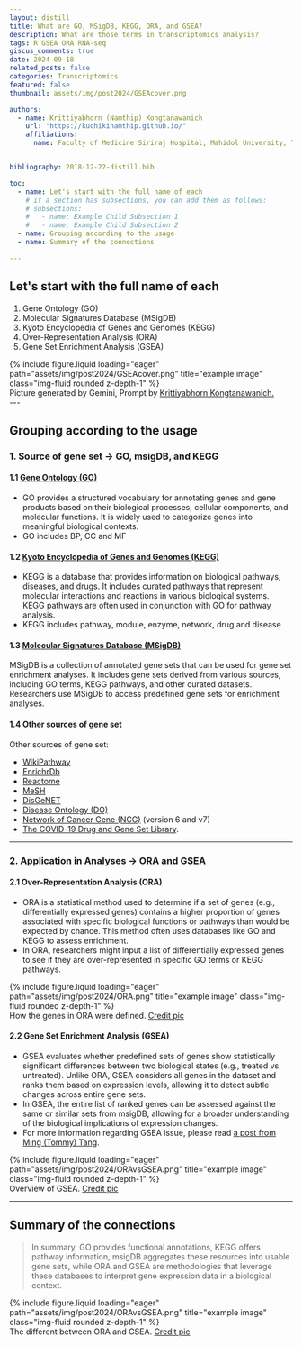 ```yaml
---
layout: distill
title: What are GO, MSigDB, KEGG, ORA, and GSEA?
description: What are those terms in transcriptomics analysis? 
tags: R GSEA ORA RNA-seq
giscus_comments: true
date: 2024-09-18
related_posts: false
categories: Transcriptomics
featured: false
thumbnail: assets/img/post2024/GSEAcover.png

authors:
  - name: Krittiyabhorn (Namthip) Kongtanawanich
    url: "https://kuchikinamthip.github.io/"
    affiliations:
      name: Faculty of Medicine Siriraj Hospital, Mahidol University, Thailand


bibliography: 2018-12-22-distill.bib

toc:
  - name: Let's start with the full name of each
    # if a section has subsections, you can add them as follows:
    # subsections:
    #   - name: Example Child Subsection 1
    #   - name: Example Child Subsection 2
  - name: Grouping according to the usage
  - name: Summary of the connections

---
```


## Let's start with the full name of each
 1. Gene Ontology (GO) 
 2. Molecular Signatures Database (MSigDB) 
 3. Kyoto Encyclopedia of Genes and Genomes (KEGG) 
 4. Over-Representation Analysis (ORA) 
 5. Gene Set Enrichment Analysis (GSEA) 
<div class="row">
    <div class="col-sm mt-3 mt-md-0">
        {% include figure.liquid loading="eager" path="assets/img/post2024/GSEAcover.png" title="example image" class="img-fluid rounded z-depth-1" %}
    </div>
</div>
<div class="caption">
    Picture generated by Gemini, Prompt by <a href="https://kuchikinamthip.github.io/" target="_blank">Krittiyabhorn Kongtanawanich.</a>
</div>
--- 

## Grouping according to the usage
### 1. Source of gene set -> GO, msigDB, and KEGG
#### 1.1 [Gene Ontology (GO)](http://geneontology.org/)
 - GO provides a structured vocabulary for annotating genes and gene products based on their biological processes, cellular components, and molecular functions. It is widely used to categorize genes into meaningful biological contexts.
 - GO includes BP, CC and MF

#### 1.2 [Kyoto Encyclopedia of Genes and Genomes (KEGG)](https://www.kegg.jp/kegg/)
- KEGG is a database that provides information on biological pathways, diseases, and drugs. It includes curated pathways that represent molecular interactions and reactions in various biological systems. KEGG pathways are often used in conjunction with GO for pathway analysis.
- KEGG includes pathway, module, enzyme, network, drug and disease

#### 1.3 [Molecular Signatures Database (MSigDB)](https://www.gsea-msigdb.org/gsea/msigdb/)
MSigDB is a collection of annotated gene sets that can be used for gene set enrichment analyses. It includes gene sets derived from various sources, including GO terms, KEGG pathways, and other curated datasets. Researchers use MSigDB to access predefined gene sets for enrichment analyses.

#### 1.4 Other sources of gene set
Other sources of gene set: 
 - [WikiPathway](https://wikipathways.org/)
 - [EnrichrDb](https://maayanlab.cloud/Enrichr/)
 - [Reactome](https://reactome.org/)
 - [MeSH](https://www.ncbi.nlm.nih.gov/mesh/)
 - [DisGeNET](https://www.disgenet.org/)
 - [Disease Ontology (DO)](https://disease-ontology.org/)
 - [Network of Cancer Gene (NCG)](http://ncg.kcl.ac.uk/) (version 6 and v7)
 - [The COVID-19 Drug and Gene Set Library](https://maayanlab.cloud/covid19/).

--- 

### 2. Application in Analyses -> ORA and GSEA
#### 2.1 Over-Representation Analysis (ORA)
- ORA is a statistical method used to determine if a set of genes (e.g., differentially expressed genes) contains a higher proportion of genes associated with specific biological functions or pathways than would be expected by chance. This method often uses databases like GO and KEGG to assess enrichment. 
- In ORA, researchers might input a list of differentially expressed genes to see if they are over-represented in specific GO terms or KEGG pathways. 
<div class="row">
    <div class="col-sm mt-3 mt-md-0">
        {% include figure.liquid loading="eager" path="assets/img/post2024/ORA.png" title="example image" class="img-fluid rounded z-depth-1" %}
    </div>
</div>
<div class="caption">
    How the genes in ORA were defined. <a href="https://ntuhmc.ntuh.gov.tw/epaper-54th.htm" target="_blank">Credit pic</a>
</div>

#### 2.2 Gene Set Enrichment Analysis (GSEA)
- GSEA evaluates whether predefined sets of genes show statistically significant differences between two biological states (e.g., treated vs. untreated). Unlike ORA, GSEA considers all genes in the dataset and ranks them based on expression levels, allowing it to detect subtle changes across entire gene sets. 
- In GSEA, the entire list of ranked genes can be assessed against the same or similar sets from msigDB, allowing for a broader understanding of the biological implications of expression changes. 
- For more information regarding GSEA issue, please read [a post from Ming (Tommy) Tang](https://github.com/crazyhottommy/RNA-seq-analysis/blob/master/GSEA_explained.md).
<div class="row">
    <div class="col-sm mt-3 mt-md-0">
        {% include figure.liquid loading="eager" path="assets/img/post2024/ORAvsGSEA.png" title="example image" class="img-fluid rounded z-depth-1" %}
    </div>
</div>
<div class="caption">
    Overview of GSEA. <a href="https://github.com/crazyhottommy/RNA-seq-analysis/blob/master/GSEA_explained.md" target="_blank">Credit pic</a>
</div>

---

## Summary of the connections
> In summary, GO provides functional annotations, KEGG offers pathway information, msigDB aggregates these resources into usable gene sets, while ORA and GSEA are methodologies that leverage these databases to interpret gene expression data in a biological context.
<div class="row">
    <div class="col-sm mt-3 mt-md-0">
        {% include figure.liquid loading="eager" path="assets/img/post2024/ORAvsGSEA.png" title="example image" class="img-fluid rounded z-depth-1" %}
    </div>
</div>
<div class="caption">
    The different between ORA and GSEA. <a href="https://ntuhmc.ntuh.gov.tw/epaper-54th.htm" target="_blank">Credit pic</a>
</div>
